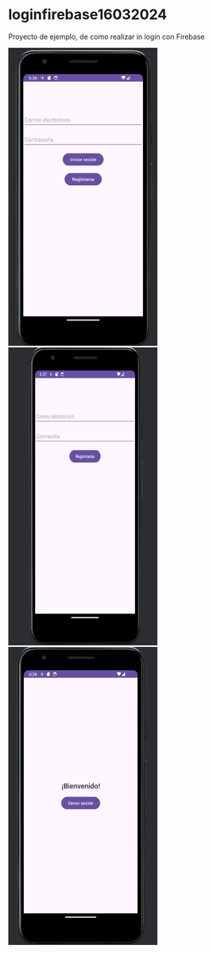 # loginfirebase16032024
Proyecto de ejemplo, de como realizar in login con Firebase

<img src="https://github.com/AlexanderSiguenza/loginfirebase16032024/blob/main/img/login.png" alt="Descripción de la imagen" width="300" height="600">
<img src="https://github.com/AlexanderSiguenza/loginfirebase16032024/blob/main/img/registro.png" alt="Descripción de la imagen" width="300" height="600">
<img src="https://github.com/AlexanderSiguenza/loginfirebase16032024/blob/main/img/bienvenida.png" alt="Descripción de la imagen" width="300" height="600">
